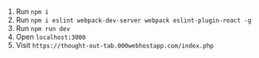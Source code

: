 1. Run `npm i`
2. Run `npm i eslint webpack-dev-server webpack eslint-plugin-react -g`
3. Run `npm run dev`
4. Open `localhost:3000`
5. Visit `https://thought-out-tab.000webhostapp.com/index.php`
